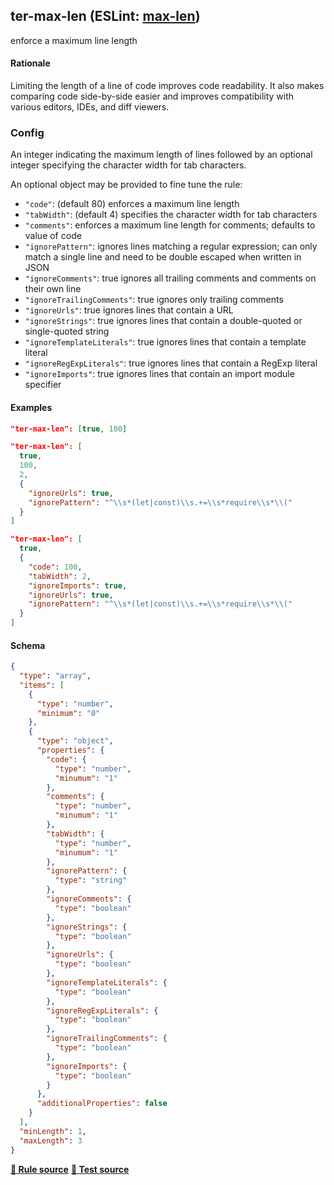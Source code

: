 <!-- Start:AutoDoc:: Modify `src/readme/rules.ts` and run `gulp readme` to update block -->
## ter-max-len (ESLint: [max-len](http://eslint.org/docs/rules/max-len))

enforce a maximum line length

#### Rationale

Limiting the length of a line of code improves code readability.
It also makes comparing code side-by-side easier and improves compatibility with
various editors, IDEs, and diff viewers.

### Config

An integer indicating the maximum length of lines followed by an optional integer specifying
the character width for tab characters.

An optional object may be provided to fine tune the rule:

* `"code"`: (default 80) enforces a maximum line length
* `"tabWidth"`: (default 4) specifies the character width for tab characters
* `"comments"`: enforces a maximum line length for comments; defaults to value of code
* `"ignorePattern"`: ignores lines matching a regular expression; can only match a single
                           line and need to be double escaped when written in JSON
* `"ignoreComments"`: true ignores all trailing comments and comments on their own line
* `"ignoreTrailingComments"`: true ignores only trailing comments
* `"ignoreUrls"`: true ignores lines that contain a URL
* `"ignoreStrings"`: true ignores lines that contain a double-quoted or single-quoted string
* `"ignoreTemplateLiterals"`: true ignores lines that contain a template literal
* `"ignoreRegExpLiterals"`: true ignores lines that contain a RegExp literal
* `"ignoreImports"`: true ignores lines that contain an import module specifier

#### Examples

```json
"ter-max-len": [true, 100]
```

```json
"ter-max-len": [
  true,
  100,
  2,
  {
    "ignoreUrls": true,
    "ignorePattern": "^\\s*(let|const)\\s.+=\\s*require\\s*\\("
  }
]
```

```json
"ter-max-len": [
  true,
  {
    "code": 100,
    "tabWidth": 2,
    "ignoreImports": true,
    "ignoreUrls": true,
    "ignorePattern": "^\\s*(let|const)\\s.+=\\s*require\\s*\\("
  }
]
```
#### Schema

```json
{
  "type": "array",
  "items": [
    {
      "type": "number",
      "minimum": "0"
    },
    {
      "type": "object",
      "properties": {
        "code": {
          "type": "number",
          "minumum": "1"
        },
        "comments": {
          "type": "number",
          "minumum": "1"
        },
        "tabWidth": {
          "type": "number",
          "minumum": "1"
        },
        "ignorePattern": {
          "type": "string"
        },
        "ignoreComments": {
          "type": "boolean"
        },
        "ignoreStrings": {
          "type": "boolean"
        },
        "ignoreUrls": {
          "type": "boolean"
        },
        "ignoreTemplateLiterals": {
          "type": "boolean"
        },
        "ignoreRegExpLiterals": {
          "type": "boolean"
        },
        "ignoreTrailingComments": {
          "type": "boolean"
        },
        "ignoreImports": {
          "type": "boolean"
        }
      },
      "additionalProperties": false
    }
  ],
  "minLength": 1,
  "maxLength": 3
}
```
**[:straight_ruler: Rule source](https://github.com/buzinas/tslint-eslint-rules/blob/master/src/rules/terMaxLenRule.ts)**
**[:blue_book: Test source](https://github.com/buzinas/tslint-eslint-rules/blob/master/src/test/rules/terMaxLenRuleTests.ts)**
<!-- End:AutoDoc -->
